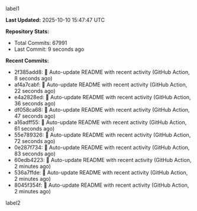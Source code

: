 
label1 
<!-- ACTIVITY_START -->
**Last Updated:** 2025-10-10 15:47:47 UTC

**Repository Stats:**
- Total Commits: 67991
- Last Commit: 9 seconds ago

**Recent Commits:**
- 2f385add8: 🤖 Auto-update README with recent activity (GitHub Action, 8 seconds ago)
- af4a7cabf: 🤖 Auto-update README with recent activity (GitHub Action, 22 seconds ago)
- e4a2828ed: 🤖 Auto-update README with recent activity (GitHub Action, 36 seconds ago)
- df058ca68: 🤖 Auto-update README with recent activity (GitHub Action, 47 seconds ago)
- a16adff55: 🤖 Auto-update README with recent activity (GitHub Action, 61 seconds ago)
- 55e789326: 🤖 Auto-update README with recent activity (GitHub Action, 72 seconds ago)
- 0e287f734: 🤖 Auto-update README with recent activity (GitHub Action, 83 seconds ago)
- 60edb4223: 🤖 Auto-update README with recent activity (GitHub Action, 2 minutes ago)
- 536a7ffde: 🤖 Auto-update README with recent activity (GitHub Action, 2 minutes ago)
- 8045f354f: 🤖 Auto-update README with recent activity (GitHub Action, 2 minutes ago)
<!-- ACTIVITY_END -->

label2
